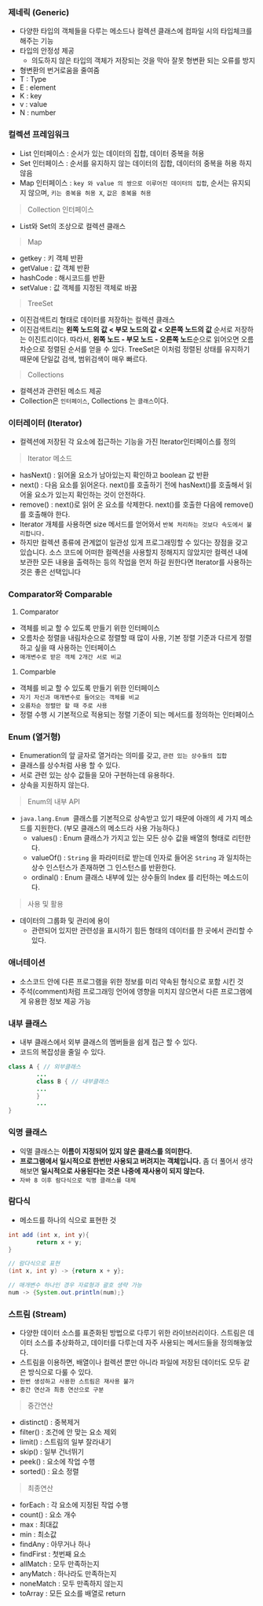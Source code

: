 ### 제네릭 (Generic)

- 다양한 타입의 객체들을 다루는 메소드나 컬렉션 클래스에 컴파일 시의 타입체크를 해주는 기능
- 타입의 안정성 제공
    - 의도하지 않은 타입의 객체가 저장되는 것을 막아 잘못 형변환 되는 오류를 방지
- 형변환의 번거로움을 줄여줌
- T : Type
- E : element
- K : key
- v : value
- N : number

### 컬렉션 프레임워크

- List 인터페이스 : 순서가 있는 데이터의 집합, 데이터 중복을 허용
- Set 인터페이스 : 순서를 유지하지 않는 데이터의 집합, 데이터의 중복을 허용 하지 않음
- Map 인터페이스 : `key 와 value 의 쌍으로 이루어진 데이터의 집합`, 순서는 유지되지 않으며, `키는 중복을 허용 X`,  `값은 중복을 허용`

> Collection 인터페이스
> 
- List와 Set의 조상으로 컬렉션 클래스

> Map
> 
- getkey : 키 객체 반환
- getValue : 값 객체 반환
- hashCode : 해시코드를 반환
- setValue : 값 객체를 지정된 객체로 바꿈

> TreeSet
> 
- 이진검색트리 형태로 데이터를 저장하는 컬렉션 클래스
- 이진검색트리는 **왼쪽 노드의 값 < 부모 노드의 값 < 오른쪽 노드의 값** 순서로 저장하는 이진트리이다. 따라서, **왼쪽 노드 - 부모 노드 - 오른쪽 노드**순으로 읽어오면 오름차순으로 정렬된 순서를 얻을 수 있다. TreeSet은 이처럼 정렬된 상태를 유지하기 때문에 단일값 검색, 범위검색이 매우 빠르다.

> Collections
> 
- 컬렉션과 관련된 메소드 제공
- Collection은 `인터페이스`, Collections 는 `클래스`이다.

### 이터레이터 (Iterator)

- 컬렉션에 저장된 각 요소에 접근하는 기능을 가진 Iterator인터페이스를 정의

> Iterator 메소드
> 
- hasNext() : 읽어올 요소가 남아있는지 확인하고 boolean 값 반환
- next() : 다음 요소를 읽어온다. next()를 호출하기 전에 hasNext()를 호출해서 읽어올 요소가 있는지 확인하는 것이 안전하다.
- remove() : next()로 읽어 온 요소를 삭제한다. next()를 호출한 다음에 remove()를 호출해야 한다.
- Iterator 개체를 사용하면 size 메서드를 얻어와서 `반복 처리하는 것보다 속도에서 불리합니다.`
- 하지만 컬렉션 종류에 관계없이 일관성 있게 프로그래밍할 수 있다는 장점을 갖고 있습니다. 소스 코드에 어떠한 컬렉션을 사용할지 정해지지 않았지만 컬렉션 내에 보관한 모든 내용을 출력하는 등의 작업을 먼저 하길 원한다면 Iterator를 사용하는 것은 좋은 선택입니다

### Comparator와 Comparable

1. Comparator
- 객체를 비교 할 수 있도록 만들기 위한 인터페이스
- 오름차순 정렬을 내림차순으로 정렬할 때 많이 사용,  기본 정렬 기준과 다르게 정렬 하고 싶을 때 사용하는 인터페이스
- `매개변수로 받은 객체 2개간 서로 비교`

1. Comparble
- 객체를 비교 할 수 있도록 만들기 위한 인터페이스
- `자기 자신과 매개변수로 들어오는 객체를 비교`
- `오름차순 정렬만 할 때 주로 사용`
- 정렬 수행 시 기본적으로 적용되는 정렬 기준이 되는 메서드를 정의하는 인터페이스

### Enum (열거형)

- Enumeration의 앞 글자로 열거라는 의미를 갖고, `관련 있는 상수들의 집합`
- 클래스를 상수처럼 사용 할 수 있다.
- 서로 관련 있는 상수 값들을 모아 구현하는데 유용하다.
- 상속을 지원하지 않는다.

> Enum의 내부 API
> 
- `java.lang.Enum`
 클래스를 기본적으로 상속받고 있기 때문에 아래의 세 가지 메소드를 지원한다. (부모 클래스의 메소드라 사용 가능하다.)
    - values() : Enum 클래스가 가지고 있는 모든 상수 값을 배열의 형태로 리턴한다.
    - valueOf() : `String` 을 파라미터로 받는데 인자로 들어온 `String` 과 일치하는 상수 인스턴스가 존재하면 그 인스턴스를 반환한다.
    - ordinal() : Enum 클래스 내부에 있는 상수들의 Index 를 리턴하는 메소드이다.

> 사용 및 활용
> 
- 데이터의 그룹화 및 관리에 용이
    - 관련되어 있지만 관련성을 표시하기 힘든 형태의 데이터를 한 곳에서 관리할 수 있다.

### 애너테이션

- 소스코드 안에 다른 프로그램을 위한 정보를 미리 약속된 형식으로 포함 시킨 것
- 주석(comment)처럼 프로그래밍 언어에 영향을 미치지 않으면서 다른 프로그램에게 유용한 정보 제공 가능

### 내부 클래스

- 내부 클래스에서 외부 클래스의 멤버들을 쉽게 접근 할 수 있다.
- 코드의 복잡성을 줄일 수 있다.

```java
class A { // 외부클래스
		...
		class B { // 내부클래스
		...
		}
		...
}
```

### 익명 클래스

- 익멸 클래스는 **이름이 지정되어 있지 않은 클래스를 의미한다.**
- **프로그램에서 일시적으로 한번만 사용되고 버려지는 객체입니다.** 좀 더 풀어서 생각해보면 **일시적으로 사용된다는 것은 나중에 재사용이 되지 않는다.**
- `자바 8 이후 람다식으로 익명 클래스를 대체`

### 람다식

- 메소드를 하나의 식으로 표현한 것

```java
int add (int x, int y){
		return x + y;
}
```

```java
// 람다식으로 표현
(int x, int y) -> {return x + y};

```

```java
// 매개변수 하나인 경우 자료형과 괄호 생략 가능
num -> {System.out.println(num);}

```

### 스트림 (Stream)

- 다양한 데이터 소스를 표준화된 방법으로 다루기 위한 라이브러리이다. 스트림은 데이터 소스를 추상화하고, 데이터를 다루는데 자주 사용되는 메서드들을 정의해놓았다.
- 스트림을 이용하면, 배열이나 컬렉션 뿐만 아니라 파일에 저장된 데이터도 모두 같은 방식으로 다룰 수 있다.
- `한번 생성하고 사용한 스트림은 재사용 불가`
- `중간 연산과 최종 연산으로 구분`

> 중간연산
> 
- distinct() : 중복제거
- filter() : 조건에 안 맞는 요소 제외
- limit() : 스트림의 일부 잘라내기
- skip() : 일부 건너뛰기
- peek() : 요소에 작업 수행
- sorted() : 요소 정렬

> 최종연산
> 
- forEach : 각 요소에 지정된 작업 수행
- count() : 요소 개수
- max : 최대값
- min : 최소값
- findAny : 아무거나 하나
- findFirst : 첫번째 요소
- allMatch : 모두 만족하는지
- anyMatch : 하나라도 만족하는지
- noneMatch : 모두 만족하지 않는지
- toArray : 모든 요소를 배열로 return
